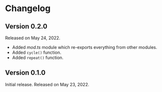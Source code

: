 <!-- deno-fmt-ignore-file -->

Changelog
=========

Version 0.2.0
-------------

Released on May 24, 2022.

 -  Added *mod.ts* module which re-exports everything from other modules.
 -  Added `cycle()` function.
 -  Added `repeat()` function.


Version 0.1.0
-------------

Initial release.  Released on May 23, 2022.
